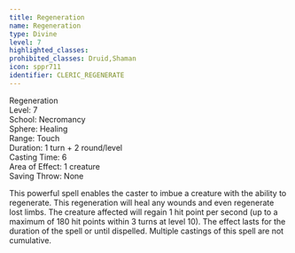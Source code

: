 ```yaml
---
title: Regeneration
name: Regeneration
type: Divine
level: 7
highlighted_classes: 
prohibited_classes: Druid,Shaman
icon: sppr711
identifier: CLERIC_REGENERATE
---
```

Regeneration  
Level: 7  
School: Necromancy  
Sphere: Healing  
Range: Touch  
Duration: 1 turn + 2 round/level  
Casting Time: 6  
Area of Effect: 1 creature  
Saving Throw: None  
  
This powerful spell enables the caster to imbue a creature with the ability to regenerate. This regeneration will heal any wounds and even regenerate lost limbs. The creature affected will regain 1 hit point per second (up to a maximum of 180 hit points within 3 turns at level 10). The effect lasts for the duration of the spell or until dispelled. Multiple castings of this spell are not cumulative.  
